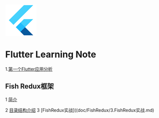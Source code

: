 ![logo](pic/flutter-mark.png)

# Flutter Learning Note

1.[第一个Flutter应用分析](doc/第一个Futter应用.md)

## Fish Redux框架

1 [简介](doc/FishRedux/1.简介.md)

2 [目录结构介绍](doc/FishRedux/2.目录结构介绍.md)
3 [FishRedux实战]((doc/FishRedux/3.FishRedux实战.md)

